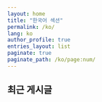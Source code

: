 ```yaml
---
layout: home
title: "한국어 섹션"
permalink: /ko/
lang: ko
author_profile: true
entries_layout: list
paginate: true
paginate_path: /ko/page:num/
---
```


## 최근 게시글